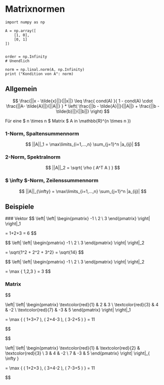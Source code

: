 
# Matrixnormen

```python,editable
import numpy as np

A = np.array([
	[1, 0],
	[0, 1]
])


order = np.Infinity
# Unendlich

norm = np.linal.norm(A, np.Infinity)
print ("Kondition von A": norm)

```

## Allgemein

$$
	\frac{||x - \tilde{x}||}{||x||}
	\leq
	\frac{
		cond(A)
	}{
		1 - cond(A) \cdot \frac{||A- \tilde{A}||}{||A||}
	}
	*
	\left(
		\frac{||b - \tilde{A}||}{||A||}
		+
		\frac{||b - \tilde{b}||}{||b||}
	\right)
$$

Für eine $ n \times n $ Matrix $ A in \mathbb{R}^{n \times n })
### 1-Norm, Spaltensummennorm


$$
||A||_1 = \max\limits_{i=1,…,n} \sum_{j=1}^n |a_{ij}|
$$

### 2-Norm, Spektralnorm

$$
||A||_2 = \sqrt{ \rho ( A^T A ) }
$$


### $ \infty $-Norm, Zeilenssummennorm

$$
||A||_{\infty} = \max\limits_{i=1,…,n} \sum_{j=1}^n |a_{ij}|
$$



## Beispiele

### Vektor
$$
\left|
\left|
\begin{pmatrix}
-1 \\
2 \\
3
\end{pmatrix}
\right|
\right|_1

= 1+2+3 = 6
$$

$$
\left|
\left|
\begin{pmatrix}
-1 \\
2 \\
3
\end{pmatrix}
\right|
\right|_2

= \sqrt{1^2 + 2^2 + 3^2} = \sqrt{14}
$$

$$
\left|
\left|
\begin{pmatrix}
-1 \\
2 \\
3
\end{pmatrix}
\right|
\right|_2

= \max \{ 1,2,3 \} = 3
$$

### Matrix

$$

\left|
\left|
\begin{pmatrix}
\textcolor{red}{1} & 2 & 3 \\
\textcolor{red}{3} & 4 & -2 \\
\textcolor{red}{7} & -3 & 5
\end{pmatrix}
\right|
\right|_1


= \max \{
	( 1+3+7 ),
	( 2+4-3 ),
	( 3-2+5 )
	\} = 11

$$

$$

\left|
\left|
\begin{pmatrix}
\textcolor{red}{1} & \textcolor{red}{2} & \textcolor{red}{3}  \\
3 & 4 & -2 \\
7 & -3 & 5
\end{pmatrix}
\right|
\right|_{ \infty }


= \max \{
	( 1+2+3 ),
	( 3+4-2 ),
	( 7-3+5 )
	\} = 11

$$


